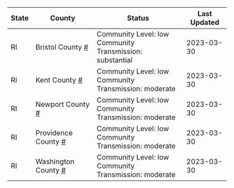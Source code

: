 State | County | Status | Last Updated
--- | --- | --- | --- 
RI | Bristol County <a href="#bristol_county">#</a> | <a name="bristol_county"></a>Community Level: low<br/>Community Transmission: substantial | 2023-03-30
RI | Kent County <a href="#kent_county">#</a> | <a name="kent_county"></a>Community Level: low<br/>Community Transmission: moderate | 2023-03-30
RI | Newport County <a href="#newport_county">#</a> | <a name="newport_county"></a>Community Level: low<br/>Community Transmission: moderate | 2023-03-30
RI | Providence County <a href="#providence_county">#</a> | <a name="providence_county"></a>Community Level: low<br/>Community Transmission: moderate | 2023-03-30
RI | Washington County <a href="#washington_county">#</a> | <a name="washington_county"></a>Community Level: low<br/>Community Transmission: moderate | 2023-03-30
